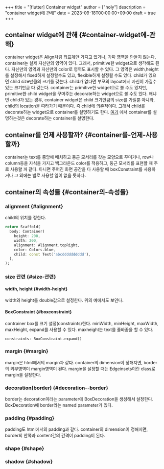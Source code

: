 +++
title = "[flutter] Container widget"
author = ["holy"]
description = "container widget에 관해"
date = 2023-09-18T00:00:00+09:00
draft = true
+++

## container widget에 관해 {#container-widget에-관해}

container widget은 Align처럼 좌표계만 가지고 있거나, 가짜 영역을
만들지 않는다. container는 실제 자신만의 영역이 있다. 그래서,
primitive한 widget으로 생각해도 된다. 자신만의 영역과 자신만의 color로
영역도 표시할 수 있다. 그 영역은 width,height를 설정해서 fixed하게
설정할수도 있고, flexible하게 설정될 수도 있다. child가 있으면 child
size만큼의 크기를 갖는다. child가 없다면 부모의 layout에서 자신이
가질수 있는 크기만큼 다 갖는다. container는 primitive한 widget으로 볼
수도 있지만, primitive한 child widget을 꾸며주는 decorate하는
widget으로 볼 수도 있다. 왜냐면 child가 있는 경우, container widget은
child 크기만큼의 size를 가질뿐 아니라, child의 location을 따라가기
때문이다. 즉 child에 의존적이다. 그래서 child를 decorate하는
widget으로 container를 설명하기도 한다. [여기](https://youtu.be/c1xLMaTUWCY) 에서 container를
설명하는것은 decorate하는 container를 설명한다.


## container를 언제 사용할까? {#container를-언제-사용할까}

container는 text를 중앙에 배치하고 둥근 모서리를 갖는 모양으로
꾸미거나, row나 column등을 자식을 가지고 백그라운드 color를 적용하고,
둥근 모서리를 표현할 때 주로 사용할 꺼 같다. 아니면 주어진 화면 공간을
다 사용할 때 boxConstraint를 사용하거나 그 외에는 별로 사용할 일이
없을 듯하다.


## container의 속성들 {#container의-속성들}


### alignment {#alignment}

child의 위치를 정한다.

```dart
return Scaffold(
  body: Container(
    height: 200,
    width: 200,
    alignment: Alignment.topRight,
    color: Colors.blue,
    child: const Text('abcdddddddddd'),
  ),
);
```


### size 관련 {#size-관련}


#### width, height {#width-height}

width와 height를 double값으로 설정한다. 위의 예에서도 보인다.


#### BoxConstraint {#boxconstraint}

contrainer box를 크기 설정(constraints)한다. minWidth, minHeight,
maxWidth, maxHeight, expand를 사용할 수 있다. maxheight는 text를
줄바꿈을 할 수 있다.

```dart
constraints: BoxConstraint.expand()
```


### margin {#margin}

margin은 html에서의 margin과 같다. container의 dimension이 정해지면,
border의 외부영역이 margin영역이 된다. margin을 설정할 때는
Edgeinsets이란 class로 margin을 설정한다.


### decoration(border) {#decoration--border}

border는 decoration이라는 parameter에 BoxDecoration을 생성해서
설정한다. BoxDecoration에 border라는 named parameter가 있다.


### padding {#padding}

padding도 html에서의 padding과 같다. container의 dimension이 정해지면,
border의 안쪽과 content간의 간격이 padding이 된다.


### shape {#shape}


### shadow {#shadow}
